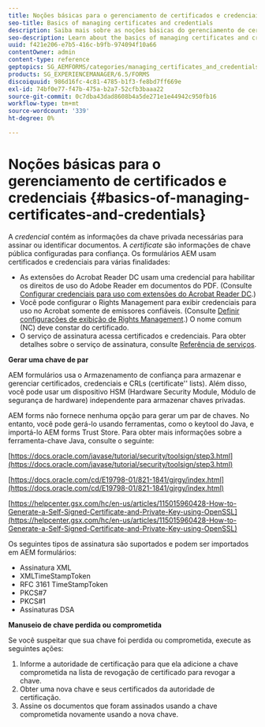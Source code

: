 ```yaml
---
title: Noções básicas para o gerenciamento de certificados e credenciais
seo-title: Basics of managing certificates and credentials
description: Saiba mais sobre as noções básicas do gerenciamento de certificados e credenciais.
seo-description: Learn about the basics of managing certificates and credentials.
uuid: f421e206-e7b5-416c-b9fb-974094f10a66
contentOwner: admin
content-type: reference
geptopics: SG_AEMFORMS/categories/managing_certificates_and_credentials
products: SG_EXPERIENCEMANAGER/6.5/FORMS
discoiquuid: 986d16fc-4c81-4785-b1f3-fe8bd7ff669e
exl-id: 74bf0e77-f47b-475a-b2a7-52cfb3baaa22
source-git-commit: 0c7dba43dad8608b4a5de271e1e44942c950fb16
workflow-type: tm+mt
source-wordcount: '339'
ht-degree: 0%

---
```


# Noções básicas para o gerenciamento de certificados e credenciais {#basics-of-managing-certificates-and-credentials}

A *credencial* contém as informações da chave privada necessárias para assinar ou identificar documentos. A *certificate* são informações de chave pública configuradas para confiança. Os formulários AEM usam certificados e credenciais para várias finalidades:

* As extensões do Acrobat Reader DC usam uma credencial para habilitar os direitos de uso do Adobe Reader em documentos do PDF. (Consulte [Configurar credenciais para uso com extensões do Acrobat Reader DC](/help/forms/using/admin-help/configuring-credentials-acrobat-reader-dc.md#configuring-credentials-for-use-with-acrobat-reader-dc-extensions).)
* Você pode configurar o Rights Management para exibir credenciais para uso no Acrobat somente de emissores confiáveis. (Consulte [Definir configurações de exibição de Rights Management](/help/forms/using/admin-help/configuring-client-server-options.md#configure-document-security-display-settings).) O nome comum (NC) deve constar do certificado.
* O serviço de assinatura acessa certificados e credenciais. Para obter detalhes sobre o serviço de assinatura, consulte [Referência de serviços](https://www.adobe.com/go/learn_aemforms_services_65).

**Gerar uma chave de par**

AEM formulários usa o Armazenamento de confiança para armazenar e gerenciar certificados, credenciais e CRLs (certificate&#39;&#39; lists). Além disso, você pode usar um dispositivo HSM (Hardware Security Module, Módulo de segurança de hardware) independente para armazenar chaves privadas.

AEM forms não fornece nenhuma opção para gerar um par de chaves. No entanto, você pode gerá-lo usando ferramentas, como o keytool do Java, e importá-lo AEM forms Trust Store. Para obter mais informações sobre a ferramenta-chave Java, consulte o seguinte:

[https://docs.oracle.com/javase/tutorial/security/toolsign/step3.html](https://docs.oracle.com/javase/tutorial/security/toolsign/step3.html)

[https://docs.oracle.com/cd/E19798-01/821-1841/gjrgy/index.html](https://docs.oracle.com/cd/E19798-01/821-1841/gjrgy/index.html)

[https://helpcenter.gsx.com/hc/en-us/articles/115015960428-How-to-Generate-a-Self-Signed-Certificate-and-Private-Key-using-OpenSSL](https://helpcenter.gsx.com/hc/en-us/articles/115015960428-How-to-Generate-a-Self-Signed-Certificate-and-Private-Key-using-OpenSSL)

Os seguintes tipos de assinatura são suportados e podem ser importados em AEM formulários:

* Assinatura XML
* XMLTimeStampToken
* RFC 3161 TimeStampToken
* PKCS#7
* PKCS#1
* Assinaturas DSA

**Manuseio de chave perdida ou comprometida**

Se você suspeitar que sua chave foi perdida ou comprometida, execute as seguintes ações:

1. Informe a autoridade de certificação para que ela adicione a chave comprometida na lista de revogação de certificado para revogar a chave.
1. Obter uma nova chave e seus certificados da autoridade de certificação.
1. Assine os documentos que foram assinados usando a chave comprometida novamente usando a nova chave.
